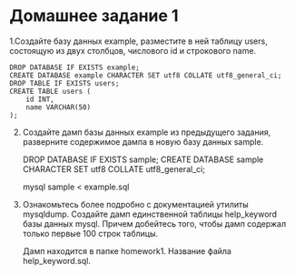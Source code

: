 # Домашнее задание 1
1.Создайте базу данных example, разместите в ней таблицу users, состоящую из двух столбцов, числового id и строкового name.

    DROP DATABASE IF EXISTS example;
    CREATE DATABASE example CHARACTER SET utf8 COLLATE utf8_general_ci; 
    DROP TABLE IF EXISTS users;
    CREATE TABLE users (
        id INT,
        name VARCHAR(50)
    );

2. Создайте дамп базы данных example из предыдущего задания, разверните содержимое дампа в новую базу данных sample.

    DROP DATABASE IF EXISTS sample;
    CREATE DATABASE sample CHARACTER SET utf8 COLLATE utf8_general_ci;

    mysql sample < example.sql

3. Ознакомьтесь более подробно с документацией утилиты mysqldump. Создайте дамп единственной таблицы help_keyword базы данных mysql. Причем добейтесь того, чтобы дамп содержал только первые 100 строк таблицы.

    Дамп находится в папке homework1. Название файла help_keyword.sql.

